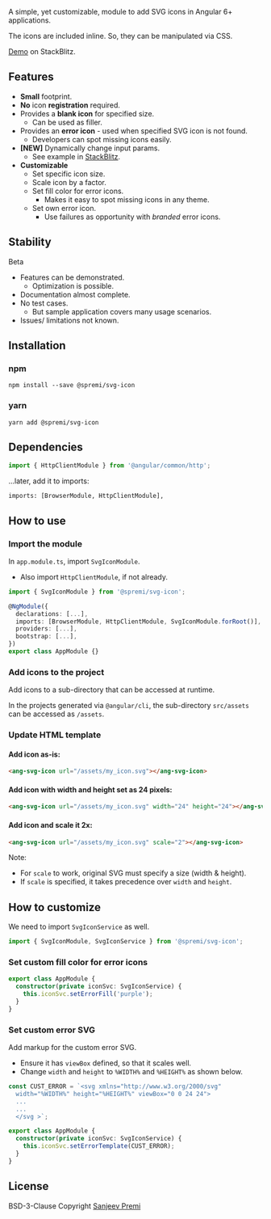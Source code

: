 A simple, yet customizable, module to add SVG icons in Angular 6+ applications.

The icons are included inline. So, they can be manipulated via CSS.

[Demo](https://ang-svg-icons.stackblitz.io) on StackBlitz.

## Features
* **Small** footprint.
* **No** icon **registration** required.
* Provides a **blank icon** for specified size.
  - Can be used as filler.
* Provides an **error icon** - used when specified SVG icon is not found.
  - Developers can spot missing icons easily.
* **[NEW]** Dynamically change input params.
  - See example in [StackBlitz](https://ang-svg-icons.stackblitz.io).
* **Customizable**
  - Set specific icon size.
  - Scale icon by a factor.
  - Set fill color for error icons.
    - Makes it easy to spot missing icons in any theme.
  - Set own error icon.
    - Use failures as opportunity with _branded_ error icons.

## Stability
Beta
* Features can be demonstrated.
  - Optimization is possible.
* Documentation almost complete.
* No test cases.
  - But sample application covers many usage scenarios.
* Issues/ limitations not known.

## Installation

### npm
```
npm install --save @spremi/svg-icon
```
### yarn
```
yarn add @spremi/svg-icon
```
## Dependencies

```typescript
import { HttpClientModule } from '@angular/common/http';
```
...later, add it to imports:
```
imports: [BrowserModule, HttpClientModule],
```

## How to use

### Import the module
In ``app.module.ts``, import ``SvgIconModule``.
- Also import ``HttpClientModule``, if not already.

```typescript
import { SvgIconModule } from '@spremi/svg-icon';

@NgModule({
  declarations: [...],
  imports: [BrowserModule, HttpClientModule, SvgIconModule.forRoot()],
  providers: [...],
  bootstrap: [...],
})
export class AppModule {}
```

### Add icons to the project

Add icons to a sub-directory that can be accessed at runtime.

In the projects generated via ``@angular/cli``, the sub-directory ``src/assets``
can be accessed as ``/assets``.

### Update HTML template

#### Add icon as-is:
```html
<ang-svg-icon url="/assets/my_icon.svg"></ang-svg-icon>
```

#### Add icon with width and height set as 24 pixels:
```html
<ang-svg-icon url="/assets/my_icon.svg" width="24" height="24"></ang-svg-icon>
```

#### Add icon and scale it **2x**:
```html
<ang-svg-icon url="/assets/my_icon.svg" scale="2"></ang-svg-icon>
```
Note:
* For ``scale`` to work, original SVG must specify a size (width & height).
* If ``scale`` is specified, it takes precedence over ``width`` and ``height``.

## How to customize
We need to import ``SvgIconService`` as well.

```typescript
import { SvgIconModule, SvgIconService } from '@spremi/svg-icon';
```

### Set custom fill color for **error** icons
```typescript
export class AppModule {
  constructor(private iconSvc: SvgIconService) {
    this.iconSvc.setErrorFill('purple');
  }
}
```

### Set custom **error** SVG
Add markup for the custom error SVG.
- Ensure it has ``viewBox`` defined, so that it scales well.
- Change ``width`` and ``height`` to ``%WIDTH%`` and ``%HEIGHT%`` as shown below.

```typescript
const CUST_ERROR = `<svg xmlns="http://www.w3.org/2000/svg"
  width="%WIDTH%" height="%HEIGHT%" viewBox="0 0 24 24">
  ...
  ...
  </svg >`;

export class AppModule {
  constructor(private iconSvc: SvgIconService) {
    this.iconSvc.setErrorTemplate(CUST_ERROR);
  }
}
```

## License
BSD-3-Clause Copyright [Sanjeev Premi](https://github.com/spremi)
